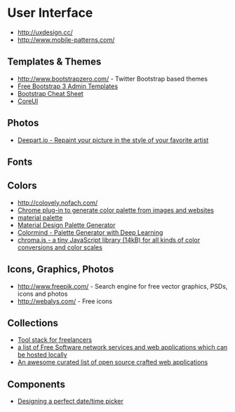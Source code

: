 # User Interface

- http://uxdesign.cc/
- http://www.mobile-patterns.com/

## Templates & Themes
- http://www.bootstrapzero.com/ - Twitter Bootstrap based themes
- [Free Bootstrap 3 Admin Templates](https://colorlib.com/wp/free-bootstrap-admin-dashboard-templates/)
- [Bootstrap Cheat Sheet](http://hackerthemes.com/bootstrap-cheatsheet/)
- [CoreUI](http://coreui.io)

## Photos
- [Deepart.io - Repaint your picture in the style of your favorite artist](https://deepart.io/)

## Fonts
## Colors

- http://colovely.nofach.com/
- [Chrome plug-in to generate color palette from images and websites](https://chrome.google.com/webstore/detail/palette-creator/oolpphfmdmjbojolagcbgdemojhcnlod)
- [material palette](https://www.materialpalette.com/) 
- [Material Design Palette Generator](http://mcg.mbitson.com/#/)
- [Colormind - Palette Generator with Deep Learning](http://colormind.io/)
- [chroma.js - a tiny JavaScript library (14kB) for all kinds of color conversions and color scales](https://github.com/gka/chroma.js)

## Icons, Graphics, Photos

- http://www.freepik.com/ - Search engine for free vector graphics, PSDs, icons and photos
- http://webalys.com/ - Free icons

## Collections

- [Tool stack for freelancers](https://www.hellobonsai.com/best-freelance-tools)
- [a list of Free Software network services and web applications which can be hosted locally](https://github.com/Kickball/awesome-selfhosted)
- [An awesome curated list of open source crafted web applications](https://github.com/unicodeveloper/awesome-opensource-webapps)

## Components

- [Designing a perfect date/time picker](https://www.smashingmagazine.com/2017/07/designing-perfect-date-time-picker/)

